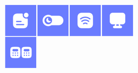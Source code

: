 [<img alt="Logo" src="https://github.com/phstudio2/images/blob/main/apps/notificationmaker.png" width="100" />](https://github.com/phstudio2/Notificationmaker) [<img alt="Logo" src="https://github.com/phstudio2/images/blob/main/apps/darktheme.png" width="100" />](https://github.com/phstudio2/Darktheme) [<img alt="Logo" src="https://github.com/phstudio2/images/blob/main/apps/myconnection.png" width="100" />](https://github.com/phstudio2/MyConnection) [<img alt="Logo" src="https://github.com/phstudio2/images/blob/main/apps/freetv.png" width="100" />](https://github.com/phstudio2/FreeTV) [<img alt="Logo" src="https://github.com/phstudio2/images/blob/main/apps/dualcalc.png" width="100" />](https://github.com/phstudio2/DualCalc)
